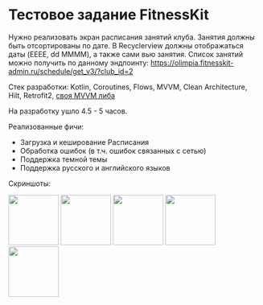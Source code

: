 # Тестовое задание FitnessKit

Нужно реализовать экран расписания занятий клуба. Занятия должны быть отсортированы
по дате. В Recyclerview должны отображаться даты (EEEE, dd MMMM), а также сами вью 
занятия.
Список занятий можно получить по данному эндпоинту: 
https://olimpia.fitnesskit-admin.ru/schedule/get_v3/?club_id=2

Стек разработки: 
Kotlin, Coroutines, Flows, MVVM, Clean Architecture, Hilt, Retrofit2, <a href="https://github.com/Alexander1245/BaseMVVM">своя MVVM либа</a>

На разработку ушло 4.5 - 5 часов.

Реализованные фичи:
- Загрузка и кеширование Расписания
- Обработка ошибок (в т.ч. ошибок связанных с сетью)
- Поддержка темной темы
- Поддержка русского и английского языков

Скриншоты:
<p float="left">
  <img src="https://user-images.githubusercontent.com/36124349/235466356-7c8410c4-8fb2-4523-af83-37b72d41521b.jpg" width="100" />
  <img src="https://user-images.githubusercontent.com/36124349/235541390-75b9a5fb-05d2-4908-a7b9-ff6411a09a2b.jpg" width="100" /> 
  <img src="https://user-images.githubusercontent.com/36124349/235541402-8ff9c4e5-5b79-4545-a039-6b5cc550ae19.jpg" width="100" />
  <img src="https://user-images.githubusercontent.com/36124349/235466393-7b673433-57cb-4058-8247-5584945f3f6b.jpg" width="100" />
  <img src="https://user-images.githubusercontent.com/36124349/235520409-fbd239ee-78ba-4943-a1f7-61db6ca7482b.jpg" width="100" />
</p>

